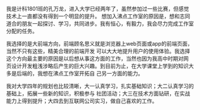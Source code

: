 我是计科1801班的孔万龙，进入大学已经两年了，虽然参加过一些比赛，但感觉技术上一直都没有得到一个明显的提升。
想加入沸点工作室的原因是，想和志同道合的朋友一起探讨、学习，共同进步。我有恒心，有毅力，我会尽力完成工作室
分配的任务。

我选择的是大前端方向，前端顾名思义就是浏览器上web页面或app的前端页面，当然不只有这些，精美合理的前端开发
可以大大地提升用户的使用体验。我选择这个方向最主要的原因是以后想从事这方面的工作，当然也因为我高中时期对网
页设计开发粗浅涉略后产生的巨大兴趣。到目前为止，在大学课堂上学到的知识大多是后端的，我想在沸点工作室开拓自
己另一方面的能力。

我对大学四年的规划也比较清晰，大一认真学习，扎实基础知识；大二认真学习的基础上，拓展一些新的知识，积极参与
社团活动；大三在技术方面钻研，在实战能力上得到提升；大四去到互联网公司实习，做自己喜欢的工作。